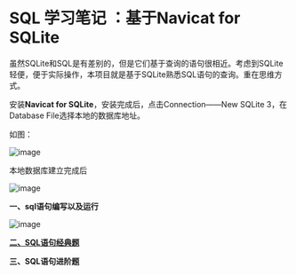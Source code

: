 # SQL 学习笔记 ：基于Navicat for SQLite

虽然SQLite和SQL是有差别的，但是它们基于查询的语句很相近。考虑到SQLite轻便，便于实际操作，本项目就是基于SQLite熟悉SQL语句的查询。重在思维方式。

 安装**Navicat for SQLite**，安装完成后，点击Connection——New SQLite 3，在Database File选择本地的数据库地址。
 
 如图：
 
 ![image](https://github.com/Anfany/Study-Tips-for-Other-Language-/blob/master/SQL/db.png)
 
 本地数据库建立完成后
 
 ![image](https://github.com/Anfany/Study-Tips-for-Other-Language-/blob/master/SQL/db1.png)

**一、sql语句编写以及运行**

 ![image](https://github.com/Anfany/Study-Tips-for-Other-Language-/blob/master/SQL/run.png)

**[二、SQL语句经典题](https://github.com/Anfany/Study-Tips-for-Other-Language-/blob/master/SQL/jd50.md)**

**三、SQL语句进阶题**
